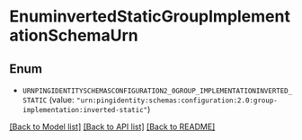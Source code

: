 # EnuminvertedStaticGroupImplementationSchemaUrn

## Enum


* `URNPINGIDENTITYSCHEMASCONFIGURATION2_0GROUP_IMPLEMENTATIONINVERTED_STATIC` (value: `"urn:pingidentity:schemas:configuration:2.0:group-implementation:inverted-static"`)


[[Back to Model list]](../README.md#documentation-for-models) [[Back to API list]](../README.md#documentation-for-api-endpoints) [[Back to README]](../README.md)


